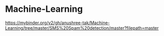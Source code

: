 # Machine-Learning

https://mybinder.org/v2/gh/anushree-tak/Machine-Learning/tree/master/SMS%20Spam%20detection/master?filepath=master

